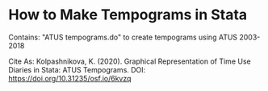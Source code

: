 # How to Make Tempograms in Stata

Contains: "ATUS tempograms.do" to create tempograms using ATUS 2003-2018

Cite As:
Kolpashnikova, K. (2020). Graphical Representation of Time Use Diaries in Stata: ATUS Tempograms. DOI: https://doi.org/10.31235/osf.io/6kvzq
